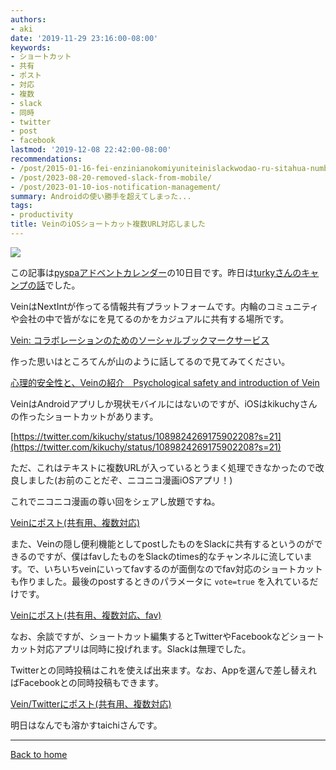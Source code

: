 ```yaml
---
authors:
- aki
date: '2019-11-29 23:16:00-08:00'
keywords:
- ショートカット
- 共有
- ポスト
- 対応
- 複数
- slack
- 同時
- twitter
- post
- facebook
lastmod: '2019-12-08 22:42:00-08:00'
recommendations:
- /post/2015-01-16-fei-enzinianokomiyuniteinislackwodao-ru-sitahua-number-ingress/
- /post/2023-08-20-removed-slack-from-mobile/
- /post/2023-01-10-ios-notification-management/
summary: Androidの使い勝手を超えてしまった...
tags:
- productivity
title: VeinのiOSショートカット複数URL対応しました
---
```


![](https://images.unsplash.com/photo-1416816901131-9e5eab64c1c1?ixlib=rb-1.2.1&q=85&fm=jpg&crop=entropy&cs=srgb)

この記事は[pyspaアドベントカレンダー](https://adventar.org/calendars/3896)の10日目です。昨日は[turkyさんのキャンプの話](https://turky-in-the.blogspot.com/2019/12/blog-post.html)でした。

VeinはNextIntが作ってる情報共有プラットフォームです。内輪のコミュニティや会社の中で皆がなにを見てるのかをカジュアルに共有する場所です。

[Vein: コラボレーションのためのソーシャルブックマークサービス](https://introduction.vein.space/)

作った思いはところてんが山のように話してるので見てみてください。

[心理的安全性と、Veinの紹介　Psychological safety and introduction of Vein](https://www.slideshare.net/TokorotenNakayama/veinpsychological-safety-and-introduction-of-vein)

VeinはAndroidアプリしか現状モバイルにはないのですが、iOSはkikuchyさんの作ったショートカットがあります。

[https://twitter.com/kikuchy/status/1089824269175902208?s=21](https://twitter.com/kikuchy/status/1089824269175902208?s=21)

ただ、これはテキストに複数URLが入っているとうまく処理できなかったので改良しました(お前のことだぞ、ニコニコ漫画iOSアプリ！)

これでニコニコ漫画の尊い回をシェアし放題ですね。

[Veinにポスト(共有用、複数対応)](https://www.icloud.com/shortcuts/9231f779851640ab80572407d4af93d2)

また、Veinの隠し便利機能としてpostしたものをSlackに共有するというのができるのですが、僕はfavしたものをSlackのtimes的なチャンネルに流しています。で、いちいちveinにいってfavするのが面倒なのでfav対応のショートカットも作りました。最後のpostするときのパラメータに `vote=true` を入れているだけです。

[Veinにポスト(共有用、複数対応、fav)](https://www.icloud.com/shortcuts/664d86e293584f2fac598d2ab09c6829)

なお、余談ですが、ショートカット編集するとTwitterやFacebookなどショートカット対応アプリは同時に投げれます。Slackは無理でした。

Twitterとの同時投稿はこれを使えば出来ます。なお、Appを選んで差し替えればFacebookとの同時投稿もできます。

[Vein/Twitterにポスト(共有用、複数対応)](https://www.icloud.com/shortcuts/2759cccf677043519e4e29ee76ea4a4c)

明日はなんでも溶かすtaichiさんです。

---

[Back to home](https://memo.chezo.uno/)